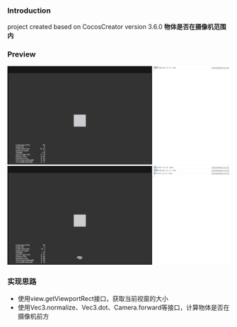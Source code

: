 ### Introduction

project created based on CocosCreator version 3.6.0 **物体是否在摄像机范围内** 

### Preview
![image](../../../gif/202203/2022030551.gif)
![image](../../../gif/202203/2022030552.gif)

### 实现思路
- 使用view.getViewportRect接口，获取当前视窗的大小
- 使用Vec3.normalize、Vec3.dot、Camera.forward等接口，计算物体是否在摄像机前方